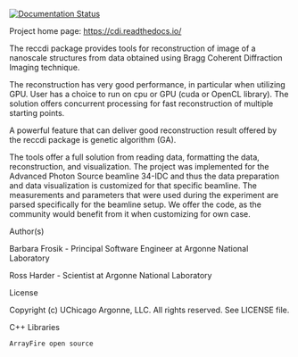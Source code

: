 [![Documentation Status](https://readthedocs.org/projects/cdi/badge/?version=latest)](http://cdi.readthedocs.io/en/latest/?badge=latest)

Project home page: https://cdi.readthedocs.io/

The reccdi package provides tools for reconstruction of image of a nanoscale structures from data obtained using Bragg Coherent Diffraction Imaging technique.

The reconstruction has very good performance, in particular when utilizing GPU. User has a choice to run on cpu or GPU (cuda or OpenCL library). The solution offers concurrent processing for fast reconstruction of multiple starting points. 

A powerful feature that can deliver good reconstruction result offered by the reccdi package is genetic algorithm (GA).

The tools offer a full solution from reading data, formatting the data, reconstruction, and visualization. The project was implemented for the Advanced Photon Source beamline 34-IDC and thus the data preparation and data visualization is customized for that specific beamline. The measurements and parameters that were used during the experiment are parsed specifically for the beamline setup. We offer the code, as the community would benefit from it when customizing for own case.

Author(s)

Barbara Frosik - Principal Software Engineer at Argonne National Laboratory

Ross Harder - Scientist at Argonne National Laboratory

License

Copyright (c) UChicago Argonne, LLC. All rights reserved. See LICENSE file.

C++ Libraries

    ArrayFire open source
